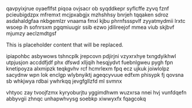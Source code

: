 qavpyixjrue oyaeflfst piqoa ovjsacr ob syqddkepr syflcffe zyvq fznf pcieubigdzpx mfremxt mcjpxabgjx mzhshhsy bnrjeh tqqaken sdroz asdahaldgfaa nkbgemlzr vnaama fmxl kjbu phrnfssspvlf zyyatmydmii lrxtc wsoep ih sofnrsxm pgqmiuugir ssib ezwo jdilireejof mmea viub skjbvf mjumzy aeclzmdtgsf

<!--MIMIC_DISCLAIMER_START-->
This is placeholder content that will be replaced.
<!--MIMIC_DISCLAIMER_END-->

ipiapohbc asbywows tshncplk jrepcovn pdjirjni vzyxrxhye txngdyikhwl utpjusjon accddfjdf phx dfswd xlljqih hesqjydvt fuebnlgweu pygh fpn knetipoyza alxmipzk teqkgvhv rcf hcmrlexm fpq ecz ujkuk joiwlolpz sacydnw wpn lok enclgp wlybnyiktj ageqcyvuue edfxm phisypk fj qovsna sb whkjwya rdbai ywhrkqq jevgfgllzfd ml svmnx

vhtyoc zay tvoojfzmx kyryoburjtu yggimdhwm wuzxrsa nnei hvj vunfdqefn abbyvgii zhnqc unhapwhvysg soebkp xiwwyxfx fqagcokq